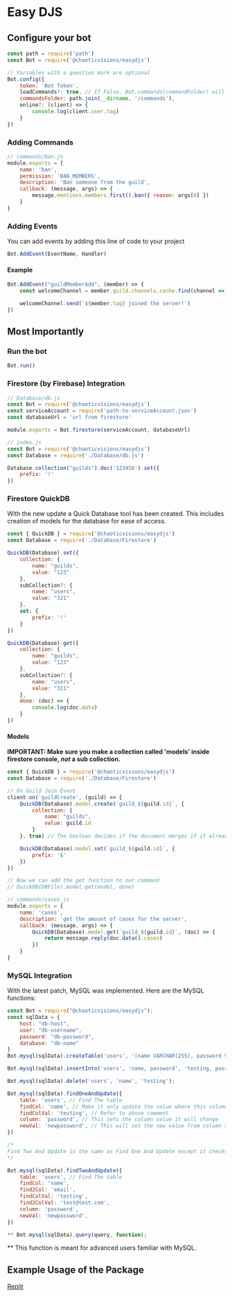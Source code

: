 # Easy DJS
## Configure your bot
```javascript
const path = require('path')
const Bot = require('@chaoticvisions/easydjs')

// Variables with a question mark are optional
Bot.config({
    token: 'Bot Token',
    loadCommands?: true, // If False, Bot.commands(commandFolder) will need to be run to use the command handler
    commandsFolder: path.join(__dirname, '/commands'),
    online?: (client) => {
        console.log(client.user.tag)
    }
})
```

### Adding Commands
```javascript
// commands/ban.js
module.exports = {
    name: 'ban',
    permission: 'BAN_MEMBERS',
    description: 'Ban someone from the guild',
    callback: (message, args) => {
        message.mentions.members.first().ban({ reason: args[0] })
    }
}
```

### Adding Events
You can add events by adding this line of code to your project
```javascript
Bot.AddEvent(EventName, Handler)
```
#### Example
```javascript
Bot.AddEvent("guildMemberAdd", (member) => {
    const welcomeChannel = member.guild.channels.cache.find(channel => channel.name === 'welcome')

    welcomeChannel.send(`${member.tag} joined the server!`)
})
```

## Most Importantly
### Run the bot
```javascript
Bot.run()
```

### Firestore (by Firebase) Integration
```javascript
// Database/db.js
const Bot = require('@chaoticvisions/easydjs')
const serviceAccount = require('path-to-serviceAccount.json')
const databaseUrl = 'url from firestore'

module.exports = Bot.firestore(serviceAccount, databaseUrl)

// index.js
const Bot = require('@chaoticvisions/easydjs')
const Database = require('./Database/db.js')

Database.collection("guilds").doc('123456').set({
    prefix: '!'
})
```

### Firestore QuickDB
With the new update a Quick Database tool has been created. This includes creation of models for the database for ease of access.
```javascript
const { QuickDB } = require('@chaoticvisions/easydjs')
const Database = require('./Database/Firestore')

QuickDB(Database).set({
    collection: {
        name: "guilds",
        value: "123"
    },
    subCollection?: {
        name: "users",
        value: "321"
    },
    set: {
        prefix: '!'
    }
})

QuickDB(Database).get({
    collection: {
        name: "guilds",
        value: "123"
    },
    subCollection?: {
        name: "users",
        value: "321"
    },
    done: (doc) => {
        console.log(doc.data)
    }
})
```

#### Models
**IMPORTANT: Make sure you make a collection called 'models' inside firestore console, *not* a sub collection.**
```javascript
const { QuickDB } = require('@chaoticvisions/easydjs')
const Database = require('./Database/Firestore')

// On Guild Join Event
client.on('guildCreate', (guild) => {
    QuickDB(Database).model.create(`guild_${guild.id}`, {
        collection: {
            name: "guilds",
            value: guild.id
        }
    }, true) // The boolean decides if the document merges if it already exists with data. Default is true.

    QuickDB(Database).model.set(`guild_${guild.id}`, {
        prefix: '$'
    })
})
```
```javascript
// Now we can add the get function to our command
// QuickDB(DBFile).model.get(model, done)

// commands/cases.js
module.exports = {
    name: 'cases',
    description: 'get the amount of cases for the server',
    callback: (message, args) => {
        QuickDB(Database).model.get(`guild_${guild.id}`, (doc) => {
            return message.reply(doc.data().cases)
        })
    }
}

```

### MySQL Integration
With the latest patch, MySQL was implemented. Here are the MySQL functions:
```javascript
const Bot = require("@chaoticvisions/easydjs");
const sqlData = {
    host: "db-host",
    user: "db-username",
    password: "db-password",
    database: "db-name"
}
Bot.mysql(sqlData).createTable('users', '(name VARCHAR(255), password VARCHAR(255))');

Bot.mysql(sqlData).insertInto('users', 'name, password', 'testing, password');

Bot.mysql(sqlData).delete('users', 'name', 'testing');

Bot.mysql(sqlData).findOneAndUpdate({
    table: 'users', // Find The table
    findCol: 'name', // Make it only update the value where this column equals findColVal
    findColVal: 'testing', // Refer to above comment
    column: 'password', // This sets the column value it will change
    newVal: 'newpassword', // This will set the new value from column referenced in 'column'
})

/*
Find Two And Update is the same as Find One And Update except it checks for 2 different columns
*/

Bot.mysql(sqlData).findTwoAndUpdate({
    table: 'users', // Find The table
    findCol: 'name',
    find2Col: 'email',
    findColVal: 'testing',
    find2ColVal: 'test@test.com',
    column: 'password',
    newVal: 'newpassword',
})

** Bot.mysql(sqlData).query(query, function);
```
** This function is meant for advanced users familiar with MySQL.

## Example Usage of the Package
[Replit](https://replit.com/@ethanburkett/UsingEasyDJS)

